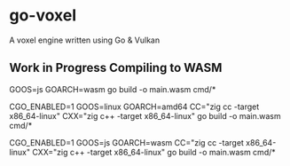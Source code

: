 # go-voxel
A voxel engine written using Go &amp; Vulkan


## Work in Progress Compiling to WASM
GOOS=js GOARCH=wasm go build -o main.wasm cmd/*

CGO_ENABLED=1 GOOS=linux GOARCH=amd64 CC="zig cc -target x86_64-linux" CXX="zig c++ -target x86_64-linux" go build -o main.wasm cmd/*

CGO_ENABLED=1 GOOS=js GOARCH=wasm CC="zig cc -target x86_64-linux" CXX="zig c++ -target x86_64-linux" go build -o main.wasm cmd/*

